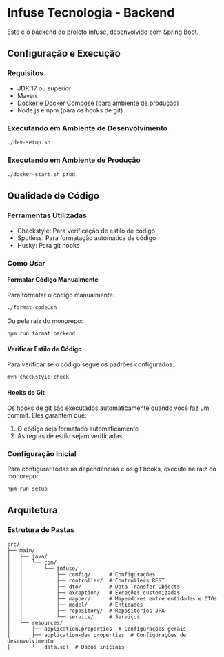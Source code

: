 # Infuse Tecnologia - Backend

Este é o backend do projeto Infuse, desenvolvido com Spring Boot.

## Configuração e Execução

### Requisitos
- JDK 17 ou superior
- Maven
- Docker e Docker Compose (para ambiente de produção)
- Node.js e npm (para os hooks de git)

### Executando em Ambiente de Desenvolvimento
```bash
./dev-setup.sh
```

### Executando em Ambiente de Produção
```bash
./docker-start.sh prod
```

## Qualidade de Código

### Ferramentas Utilizadas
- Checkstyle: Para verificação de estilo de código
- Spotless: Para formatação automática de código
- Husky: Para git hooks

### Como Usar

#### Formatar Código Manualmente
Para formatar o código manualmente:
```bash
./format-code.sh
```

Ou pela raiz do monorepo:
```bash
npm run format:backend
```

#### Verificar Estilo de Código
Para verificar se o código segue os padrões configurados:
```bash
mvn checkstyle:check
```

#### Hooks de Git
Os hooks de git são executados automaticamente quando você faz um commit. Eles garantem que:

1. O código seja formatado automaticamente
2. As regras de estilo sejam verificadas

### Configuração Inicial
Para configurar todas as dependências e os git hooks, execute na raiz do monorepo:
```bash
npm run setup
```

## Arquitetura

### Estrutura de Pastas
```
src/
├── main/
│   ├── java/
│   │   └── com/
│   │       └── infuse/
│   │           ├── config/      # Configurações
│   │           ├── controller/  # Controllers REST
│   │           ├── dto/         # Data Transfer Objects
│   │           ├── exception/   # Exceções customizadas
│   │           ├── mapper/      # Mapeadores entre entidades e DTOs
│   │           ├── model/       # Entidades
│   │           ├── repository/  # Repositórios JPA
│   │           └── service/     # Serviços
│   └── resources/
│       ├── application.properties  # Configurações gerais
│       ├── application-dev.properties  # Configurações de desenvolvimento
│       └── data.sql  # Dados iniciais
``` 